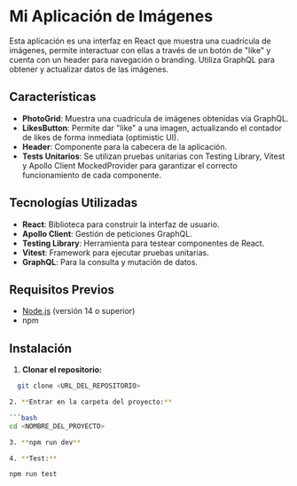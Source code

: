 # Mi Aplicación de Imágenes

Esta aplicación es una interfaz en React que muestra una cuadrícula de imágenes, permite interactuar con ellas a través de un botón de "like" y cuenta con un header para navegación o branding. Utiliza GraphQL para obtener y actualizar datos de las imágenes.

## Características

- **PhotoGrid**: Muestra una cuadrícula de imágenes obtenidas vía GraphQL.
- **LikesButton**: Permite dar "like" a una imagen, actualizando el contador de likes de forma inmediata (optimistic UI).
- **Header**: Componente para la cabecera de la aplicación.
- **Tests Unitarios**: Se utilizan pruebas unitarias con Testing Library, Vitest y Apollo Client MockedProvider para garantizar el correcto funcionamiento de cada componente.

## Tecnologías Utilizadas

- **React**: Biblioteca para construir la interfaz de usuario.
- **Apollo Client**: Gestión de peticiones GraphQL.
- **Testing Library**: Herramienta para testear componentes de React.
- **Vitest**: Framework para ejecutar pruebas unitarias.
- **GraphQL**: Para la consulta y mutación de datos.

## Requisitos Previos

- [Node.js](https://nodejs.org/) (versión 14 o superior)
- npm

## Instalación

1. **Clonar el repositorio:**

  ```bash
    git clone <URL_DEL_REPOSITORIO>

2. **Entrar en la carpeta del proyecto:**

```bash
  cd <NOMBRE_DEL_PROYECTO>

3. **npm run dev**

4. **Test:**

 npm run test

